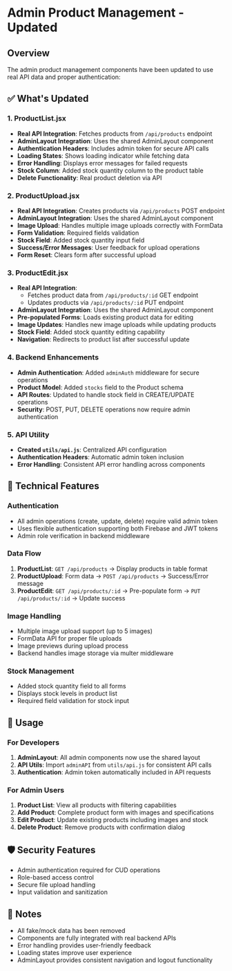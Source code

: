# Admin Product Management - Updated

## Overview
The admin product management components have been updated to use real API data and proper authentication:

## ✅ What's Updated

### 1. **ProductList.jsx**
- **Real API Integration**: Fetches products from `/api/products` endpoint
- **AdminLayout Integration**: Uses the shared AdminLayout component
- **Authentication Headers**: Includes admin token for secure API calls
- **Loading States**: Shows loading indicator while fetching data
- **Error Handling**: Displays error messages for failed requests
- **Stock Column**: Added stock quantity column to the product table
- **Delete Functionality**: Real product deletion via API

### 2. **ProductUpload.jsx**
- **Real API Integration**: Creates products via `/api/products` POST endpoint
- **AdminLayout Integration**: Uses the shared AdminLayout component
- **Image Upload**: Handles multiple image uploads correctly with FormData
- **Form Validation**: Required fields validation
- **Stock Field**: Added stock quantity input field
- **Success/Error Messages**: User feedback for upload operations
- **Form Reset**: Clears form after successful upload

### 3. **ProductEdit.jsx**
- **Real API Integration**: 
  - Fetches product data from `/api/products/:id` GET endpoint
  - Updates products via `/api/products/:id` PUT endpoint
- **AdminLayout Integration**: Uses the shared AdminLayout component
- **Pre-populated Forms**: Loads existing product data for editing
- **Image Updates**: Handles new image uploads while updating products
- **Stock Field**: Added stock quantity editing capability
- **Navigation**: Redirects to product list after successful update

### 4. **Backend Enhancements**
- **Admin Authentication**: Added `adminAuth` middleware for secure operations
- **Product Model**: Added `stocks` field to the Product schema
- **API Routes**: Updated to handle stock field in CREATE/UPDATE operations
- **Security**: POST, PUT, DELETE operations now require admin authentication

### 5. **API Utility**
- **Created `utils/api.js`**: Centralized API configuration
- **Authentication Headers**: Automatic admin token inclusion
- **Error Handling**: Consistent API error handling across components

## 🔧 Technical Features

### Authentication
- All admin operations (create, update, delete) require valid admin token
- Uses flexible authentication supporting both Firebase and JWT tokens
- Admin role verification in backend middleware

### Data Flow
1. **ProductList**: `GET /api/products` → Display products in table format
2. **ProductUpload**: Form data → `POST /api/products` → Success/Error message
3. **ProductEdit**: `GET /api/products/:id` → Pre-populate form → `PUT /api/products/:id` → Update success

### Image Handling
- Multiple image upload support (up to 5 images)
- FormData API for proper file uploads
- Image previews during upload process
- Backend handles image storage via multer middleware

### Stock Management
- Added stock quantity field to all forms
- Displays stock levels in product list
- Required field validation for stock input

## 🚀 Usage

### For Developers
1. **AdminLayout**: All admin components now use the shared layout
2. **API Utils**: Import `adminAPI` from `utils/api.js` for consistent API calls
3. **Authentication**: Admin token automatically included in API requests

### For Admin Users
1. **Product List**: View all products with filtering capabilities
2. **Add Product**: Complete product form with images and specifications
3. **Edit Product**: Update existing products including images and stock
4. **Delete Product**: Remove products with confirmation dialog

## 🛡️ Security Features
- Admin authentication required for CUD operations
- Role-based access control
- Secure file upload handling
- Input validation and sanitization

## 📝 Notes
- All fake/mock data has been removed
- Components are fully integrated with real backend APIs
- Error handling provides user-friendly feedback
- Loading states improve user experience
- AdminLayout provides consistent navigation and logout functionality
